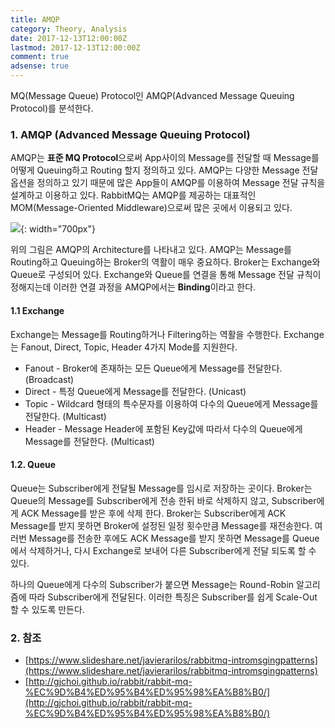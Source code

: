 ```yaml
---
title: AMQP
category: Theory, Analysis
date: 2017-12-13T12:00:00Z
lastmod: 2017-12-13T12:00:00Z
comment: true
adsense: true
---
```


MQ(Message Queue) Protocol인 AMQP(Advanced Message Queuing Protocol)를 분석한다.

### 1. AMQP (Advanced Message Queuing Protocol)

AMQP는 **표준 MQ Protocol**으로써 App사이의 Message를 전달할 때 Message를 어떻게 Queuing하고 Routing 할지 정의하고 있다. AMQP는 다양한 Message 전달 옵션을 정의하고 있기 때문에 많은 App들이 AMQP를 이용하여 Message 전달 규칙을 설계하고 이용하고 있다. RabbitMQ는 AMQP를 제공하는 대표적인 MOM(Message-Oriented Middleware)으로써 많은 곳에서 이용되고 있다.

![]({{site.baseurl}}/images/theory_analysis/AMQP_MQTT/AMQP_Architecture.PNG){: width="700px"}

위의 그림은 AMQP의 Architecture를 나타내고 있다. AMQP는 Message를 Routing하고 Queuing하는 Broker의 역활이 매우 중요하다. Broker는 Exchange와 Queue로 구성되어 있다. Exchange와 Queue를 연결을 통해 Message 전달 규칙이 정해지는데 이러한 연결 과정을 AMQP에서는 **Binding**이라고 한다.

#### 1.1 Exchange

Exchange는 Message를 Routing하거나 Filtering하는 역활을 수행한다. Exchange는 Fanout, Direct, Topic, Header 4가지 Mode를 지원한다.

* Fanout - Broker에 존재하는 모든 Queue에게 Message를 전달한다. (Broadcast)
* Direct - 특정 Queue에게 Message를 전달한다. (Unicast)
* Topic - Wildcard 형태의 특수문자를 이용하여 다수의 Queue에게 Message를 전달한다. (Multicast)
* Header - Message Header에 포함된 Key값에 따라서 다수의 Queue에게 Message를 전달한다. (Multicast)

#### 1.2. Queue

Queue는 Subscriber에게 전달될 Message를 임시로 저장하는 곳이다. Broker는 Queue의 Message를 Subscriber에게 전송 한뒤 바로 삭제하지 않고, Subscriber에게 ACK Message를 받은 후에 삭제 한다. Broker는 Subscriber에게 ACK Message를 받지 못하면 Broker에 설정된 일정 횟수만큼 Message를 재전송한다. 여러번 Message를 전송한 후에도 ACK Message를 받지 못하면 Message를 Queue에서 삭제하거나, 다시 Exchange로 보내어 다른 Subscriber에게 전달 되도록 할 수 있다.

하나의 Queue에게 다수의 Subscriber가 붙으면 Message는 Round-Robin 알고리즘에 따라 Subscriber에게 전달된다. 이러한 특징은 Subscriber를 쉽게 Scale-Out 할 수 있도록 만든다.

### 2. 참조

* [https://www.slideshare.net/javierarilos/rabbitmq-intromsgingpatterns](https://www.slideshare.net/javierarilos/rabbitmq-intromsgingpatterns)
* [http://gjchoi.github.io/rabbit/rabbit-mq-%EC%9D%B4%ED%95%B4%ED%95%98%EA%B8%B0/](http://gjchoi.github.io/rabbit/rabbit-mq-%EC%9D%B4%ED%95%B4%ED%95%98%EA%B8%B0/)